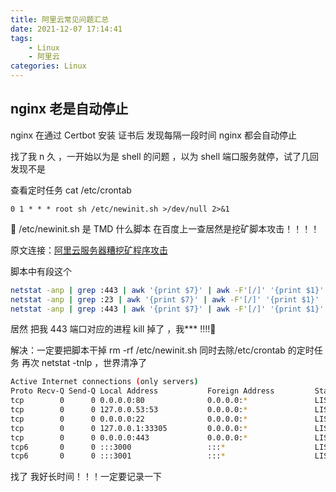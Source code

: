 ```yaml
---
title: 阿里云常见问题汇总
date: 2021-12-07 17:14:41
tags:
	- Linux 
	- 阿里云
categories: Linux 
---
```


## nginx 老是自动停止

nginx 在通过 Certbot 安装 证书后 发现每隔一段时间 nginx 都会自动停止

找了我 n 久 ，一开始以为是 shell 的问题 ，以为 shell 端口服务就停，试了几回发现不是

查看定时任务 cat /etc/crontab

```
0 1 * * * root sh /etc/newinit.sh >/dev/null 2>&1
```

💢 /etc/newinit.sh 是 TMD 什么脚本
在百度上一查居然是挖矿脚本攻击！！！！

原文连接：[阿里云服务器糟挖矿程序攻击](https://blog.csdn.net/HoneyYHQ9988/article/details/113705159)

脚本中有段这个

```sh
netstat -anp | grep :443 | awk '{print $7}' | awk -F'[/]' '{print $1}' | grep -v "-" | xargs -I % kill -9 %
netstat -anp | grep :23 | awk '{print $7}' | awk -F'[/]' '{print $1}' | grep -v "-" | xargs -I % kill -9 %
netstat -anp | grep :443 | awk '{print $7}' | awk -F'[/]' '{print $1}' | grep -v "-" | xargs -I % kill -9 %
```

居然 把我 443 端口对应的进程 kill 掉了 ，我\*\*\* !!!!💢

解决：一定要把脚本干掉 rm -rf /etc/newinit.sh 同时去除/etc/crontab 的定时任务
再次 netstat -tnlp ，世界清净了

```bash
Active Internet connections (only servers)
Proto Recv-Q Send-Q Local Address           Foreign Address         State       PID/Program name
tcp        0      0 0.0.0.0:80              0.0.0.0:*               LISTEN      396237/nginx: worke
tcp        0      0 127.0.0.53:53           0.0.0.0:*               LISTEN      423/systemd-resolve
tcp        0      0 0.0.0.0:22              0.0.0.0:*               LISTEN      545/sshd: /usr/sbin
tcp        0      0 127.0.0.1:33305         0.0.0.0:*               LISTEN      665587/node
tcp        0      0 0.0.0.0:443             0.0.0.0:*               LISTEN      396237/nginx: worke
tcp6       0      0 :::3000                 :::*                    LISTEN      2300247/node /root/
tcp6       0      0 :::3001                 :::*                    LISTEN      2365081/node /root/
```

找了 我好长时间！！！一定要记录一下
